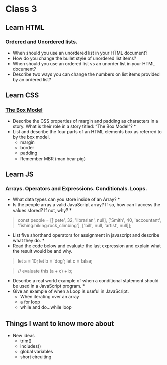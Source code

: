# Class 3

## Learn HTML
### Ordered and Unordered lists.

* When should you use an unordered list in your HTML document?
* How do you change the bullet style of unordered list items?
* When should you use an ordered list vs an unorder list in your HTML document?
* Describe two ways you can change the numbers on list items provided by an ordered list?

## Learn CSS
### [The Box Model](https://developer.mozilla.org/en-US/docs/Learn/CSS/Building_blocks/The_box_model)

* Describe the CSS properties of margin and padding as characters in a story. What is their role in a story titled: “The Box Model”?
  * 
* List and describe the four parts of an HTML elements box as referred to by the box model.
  * margin
  * border
  * padding
  * Remember MBR (man bear pig)

## Learn JS
### Arrays. Operators and Expressions. Conditionals. Loops.

* What data types can you store inside of an Array?
  * 
* Is the people array a valid JavaScript array? If so, how can I access the values stored? If not, why?
    *
> const people = [['pete', 32, 'librarian', null], ['Smith', 40, 'accountant', 'fishing:hiking:rock_climbing'], ['bill', null, 'artist', null]];

* List five shorthand operators for assignment in javascript and describe what they do.
  * 
* Read the code below and evaluate the last expression and explain what the result would be and why.

 >let a = 10;
 >let b = 'dog';
 >let c = false;

 >// evaluate this
 >(a + c) + b;

* Describe a real world example of when a conditional statement should be used in a JavaScript program.
  * 
* Give an example of when a Loop is useful in JavaScript.
  * When iterating over an array
  * a for loop
  * while and do...while loop

## Things I want to know more about
* New ideas
  * trim()
  * includes()
  * global variables
  * short circuiting
